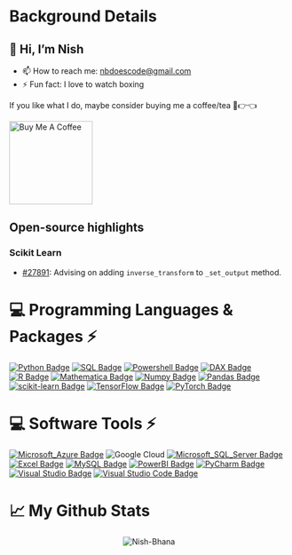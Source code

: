 # Background Details

## 👋 Hi, I’m Nish
- 📫 How to reach me: nbdoescode@gmail.com
- ⚡ Fun fact: I love to watch boxing

If you like what I do, maybe consider buying me a coffee/tea 🥺👉👈

<a href="https://www.buymeacoffee.com/nishb" target="_blank"><img src="https://cdn.buymeacoffee.com/buttons/v2/default-red.png" alt="Buy Me A Coffee" width="150" ></a>



## Open-source highlights

### Scikit Learn
- [ #27891](https://github.com/scikit-learn/scikit-learn/pull/27891): Advising on adding `inverse_transform` to `_set_output` method.



















# 💻 Programming Languages & Packages ⚡
[![Python Badge](https://img.shields.io/badge/-Python-yellow?style=for-the-badge&labelColor=black&logo=Python&logoColor=yellow)](#)
[![SQL Badge](https://img.shields.io/badge/-SQL-88CE02?style=for-the-badge&labelColor=black&logo=MicrosoftSQLServer&logoColor=88CE02)](#)
[![Powershell Badge](https://img.shields.io/badge/-Powershell-4285F4?style=for-the-badge&labelColor=black&logo=Powershell&logoColor=4285F4)](#)
[![DAX Badge](https://img.shields.io/badge/-DAX-FFC0CB?style=for-the-badge&labelColor=black&logo=PowerBI&logoColor=FFC0CB)](#) 
[![R Badge](https://img.shields.io/badge/-R-276DC3?style=for-the-badge&labelColor=black&logo=R&logoColor=276DC3)](#)
[![Mathematica Badge](https://img.shields.io/badge/-Mathematica-DD1100?style=for-the-badge&labelColor=black&logo=WolframMathematica&logoColor=DD1100)](#)
[![Numpy Badge](https://img.shields.io/badge/-NumPy-013243?style=for-the-badge&labelColor=black&logo=NumPy&logoColor=013243)](#) 
[![Pandas Badge](https://img.shields.io/badge/-pandas-150458?style=for-the-badge&labelColor=black&logo=pandas&logoColor=150458)](#) 
[![scikit-learn Badge](https://img.shields.io/badge/-Scikit_Learn-F7931E?style=for-the-badge&labelColor=black&logo=scikit-learn&logoColor=F7931E)](#) 
[![TensorFlow Badge](https://img.shields.io/badge/-TensorFlow-FF6F00?style=for-the-badge&labelColor=black&logo=TensorFlow&logoColor=FF6F00)](#)
[![PyTorch Badge](https://img.shields.io/badge/-PyTorch-B92B0F?style=for-the-badge&labelColor=black&logo=PyTorch&logoColor=B92B0F)](#)





# 💻 Software Tools ⚡
[![Microsoft_Azure Badge](https://img.shields.io/badge/-Microsoft_Azure-0078D4?style=for-the-badge&labelColor=black&logo=MicrosoftAzure&logoColor=0078D4)](#)
![Google Cloud](https://img.shields.io/badge/GoogleCloud-%234285F4.svg?style=for-the-badge&logo=google-cloud&logoColor=white)
[![Microsoft_SQL_Server Badge](https://img.shields.io/badge/-Microsoft_SQL_Server-CC2927?style=for-the-badge&labelColor=black&logo=MicrosoftSQLServer&logoColor=CC2927)](#)
[![Excel Badge](https://img.shields.io/badge/-Microsoft_Excel-217346?style=for-the-badge&labelColor=black&logo=MicrosoftExcel&logoColor=217346)](#)
[![MySQL Badge](https://img.shields.io/badge/-MySQL-61DBFB?style=for-the-badge&labelColor=black&logo=MySQL&logoColor=61DBFB)](#)
[![PowerBI Badge](https://img.shields.io/badge/-PowerBI-F2C811?style=for-the-badge&labelColor=black&logo=PowerBI&logoColor=F2C811)](#)
[![PyCharm Badge](https://img.shields.io/badge/-PyCharm-808080?style=for-the-badge&labelColor=black&logo=PyCharm&logoColor=FFFFFF)](#)
[![Visual Studio Badge](https://img.shields.io/badge/-Visual_Studio-5C2D91?style=for-the-badge&labelColor=black&logo=VisualStudio&logoColor=5C2D91)](#)
[![Visual Studio Code Badge](https://img.shields.io/badge/-Visual_Studio_Code-007ACC?style=for-the-badge&labelColor=black&logo=VisualStudioCode&logoColor=007ACC)](#)


# 📈 My Github Stats

<p align="center"> <img src="https://github-readme-stats.vercel.app/api?username=Nish-Bhana&show_icons=true&theme=gotham" alt="Nish-Bhana" />



<!---
Nish-Bhana/Nish-Bhana is a ✨ special ✨ repository because its `README.md` (this file) appears on your GitHub profile.
You can click the Preview link to take a look at your changes.
--->
